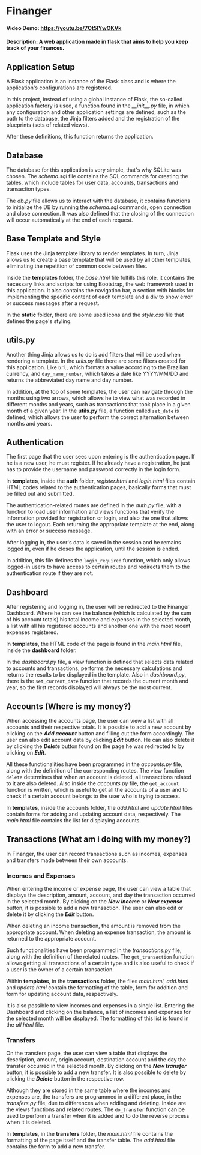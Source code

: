 # Finanger
#### Video Demo: https://youtu.be/7Ot5lYwOKVk
#### Description: A web application made in flask that aims to help you keep track of your finances.

## Application Setup
A Flask application is an instance of the Flask class and is where the application's configurations are registered.

In this project, instead of using a global instance of Flask, the so-called application factory is used, a function found in the *\_\_init\_\_.py* file, in which any configuration and other application settings are defined, such as the path to the database, the Jinja filters added and the registration of the blueprints (sets of related views).

After these definitions, this function returns the application.

## Database
The database for this application is very simple, that's why SQLite was chosen. The *schema.sql* file contains the SQL commands for creating the tables, which include tables for user data, accounts, transactions and transaction types.

The *db.py* file allows us to interact with the database, it contains functions to initialize the DB by running the *schema.sql* commands, open connection and close connection. It was also defined that the closing of the connection will occur automatically at the end of each request.

## Base Template and Style
Flask uses the Jinja template library to render templates. In turn, Jinja allows us to create a base template that will be used by all other templates, eliminating the repetition of common code between files.

Inside the **templates** folder, the *base.html* file fulfills this role, it contains the necessary links and scripts for using Bootstrap, the web framework used in this application. It also contains the navigation bar, a section with blocks for implementing the specific content of each template and a div to show error or success messages after a request.

In the **static** folder, there are some used icons and the *style.css* file that defines the page's styling.

## utils.py
Another thing Jinja allows us to do is add filters that will be used when rendering a template. In the *utils.py* file there are some filters created for this application. Like `brl`, which formats a value according to the Brazilian currency, and `day_name_number`, which takes a date like YYYY/MM/DD and returns the abbreviated day name and day number.

In addition, at the top of some templates, the user can navigate through the months using two arrows, which allows he to view what was recorded in different months and years, such as transactions that took place in a given month of a given year. In the **utils.py** file, a function called `set_date` is defined, which allows the user to perform the correct alternation between months and years.

## Authentication
The first page that the user sees upon entering is the authentication page. If he is a new user, he must register. If he already have a registration, he just has to provide the username and password correctly in the login form.

In **templates**, inside the **auth** folder, *register.html* and *login.html* files contain HTML codes related to the authentication pages, basically forms that must be filled out and submitted.

The authentication-related routes are defined in the *auth.py* file, with a function to load user information and views functions that verify the information provided for registration or login, and also the one that allows the user to logout. Each returning the appropriate template at the end, along with an error or success message.

After logging in, the user's data is saved in the session and he remains logged in, even if he closes the application, until the session is ended.

In addition, this file defines the `login_required` function, which only allows logged-in users to have access to certain routes and redirects them to the authentication route if they are not.

## Dashboard
After registering and logging in, the user will be redirected to the Finanger Dashboard. Where he can see the balance (which is calculated by the sum of his account totals) his total income and expenses in the selected month, a list with all his registered accounts and another one with the most recent expenses registered.

In **templates**, the HTML code of the page is found in the *main.html* file, inside the **dashboard** folder.

In the *dashboard.py* file, a view function is defined that selects data related to accounts and transactions, performs the necessary calculations and returns the results to be displayed in the template. Also in *dashboard.py*, there is the `set_current_date` function that records the current month and year, so the first records displayed will always be the most current.

## Accounts (Where is my money?)
When accessing the accounts page, the user can view a list with all accounts and their respective totals. It is possible to add a new account by clicking on the ***Add account*** button and filling out the form accordingly. The user can also edit account data by clicking ***Edit*** button. He can also delete it by clicking the ***Delete*** button found on the page he was redirected to by clicking on ***Edit***.

All these functionalities have been programmed in the *accounts.py* file, along with the definition of the corresponding routes. The view function `delete` determines that when an account is deleted, all transactions related to it are also deleted. Also inside the *accounts.py* file, the `get_account` function is written, which is useful to get all the accounts of a user and to check if a certain account belongs to the user who is trying to access.

In **templates**, inside the accounts folder, the *add.html* and *update.html* files contain forms for adding and updating account data, respectively. The *main.html* file contains the list for displaying accounts.

## Transactions (What am i doing with my money?)
In Finanger, the user can record transactions such as incomes, expenses and transfers made between their own accounts.

### Incomes and Expenses
When entering the income or expense page, the user can view a table that displays the description, amount, account, and day the transaction occurred in the selected month. By clicking on the ***New income*** or ***New expense*** button, it is possible to add a new transaction. The user can also edit or delete it by clicking the ***Edit*** button.

When deleting an income transaction, the amount is removed from the appropriate account. When deleting an expense transaction, the amount is returned to the appropriate account.

Such functionalities have been programmed in the *transactions.py* file, along with the definition of the related routes. The `get_transaction` function allows getting all transactions of a certain type and is also useful to check if a user is the owner of a certain transaction.

Within **templates**, in the **transactions** folder, the files *main.html*, *add.html* and *update.html* contain the formatting of the table, form for addition and form for updating account data, respectively.

It is also possible to view incomes and expenses in a single list. Entering the Dashboard and clicking on the balance, a list of incomes and expenses for the selected month will be displayed. The formatting of this list is found in the *all.html* file.

### Transfers
On the transfers page, the user can view a table that displays the description, amount, origin account, destination account and the day the transfer occurred in the selected month. By clicking on the ***New transfer*** button, it is possible to add a new transfer. It is also possible to delete by clicking the ***Delete*** button in the respective row.

Although they are stored in the same table where the incomes and expenses are, the transfers are programmed in a different place, in the *transfers.py* file, due to differences when adding and deleting. Inside are the views functions and related routes. The `do_transfer` function can be used to perform a transfer when it is added and to do the reverse process when it is deleted.

In **templates**, in the **transfers** folder, the *main.html* file contains the formatting of the page itself and the transfer table. The *add.html* file contains the form to add a new transfer.
